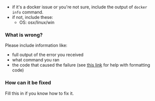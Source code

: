 
* if it's a docker issue or you're not sure, include the output of `docker info` command.
* if not, include these:
    * OS: osx/linux/win

### What is wrong?

Please include information like:

* full output of the error you received
* what command you ran
* the code that caused the failure (see [this link](https://help.github.com/articles/basic-writing-and-formatting-syntax/) for help with formatting code)


### How can it be fixed

Fill this in if you know how to fix it.
